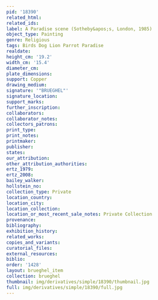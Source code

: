```yaml
---
pid: '18390'
related_html: 
related_ids: 
label: A Paradise scene (Sotheby&apos;s, London, 1985)
object_type: Painting
genre: Religious
tags: Birds Dog Lion Parrot Paradise
realdate: 
height_cm: '19.2'
width_cm: '15.4'
diameter_cm: 
plate_dimensions: 
support: Copper
drawing_medium: 
signature: '"BRUEGHEL"'
signature_location: 
support_marks: 
further_inscription: 
collaborators: 
collaborator_notes: 
collectors_patrons: 
print_type: 
print_notes: 
printmaker: 
publisher: 
states: 
our_attribution: 
other_attribution_authorities: 
ertz_1979: 
ertz_2008: 
bailey_walker: 
hollstein_no: 
collection_type: Private
location_country: 
location_city: 
location_collection: 
location_or_most_recent_sale_notes: Private Collection
provenance: 
bibliography: 
exhibition_history: 
related_works: 
copies_and_variants: 
curatorial_files: 
external_resources: 
biblio: 
order: '1428'
layout: brueghel_item
collection: brueghel
thumbnail: img/derivatives/simple/18390/thumbnail.jpg
full: img/derivatives/simple/18390/full.jpg
---
```


